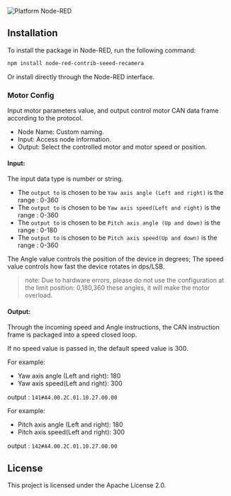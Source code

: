 ![Platform Node-RED](https://img.shields.io/badge/Platform-Node--RED-red.png)

## Installation

To install the package in Node-RED, run the following command:

```bash
npm install node-red-contrib-seeed-recamera
```

Or install directly through the Node-RED interface.

### Motor Config

Input motor parameters value, and output control motor CAN data frame according to the protocol.

- Node Name: Custom naming.
- Input: Access node information.
- Output: Select the controlled motor and motor speed or position.

#### Input:

The input data type is number or string.

- The `output to` is chosen to be `Yaw axis angle (Left and right)` is the range : 0-360
- The `output to` is chosen to be `Yaw axis speed(Left and right)` is the range : 0-360
- The `output to` is chosen to be `Pitch axis angle (Up and down)` is the range : 0-180
- The `output to` is chosen to be `Pitch axis speed(Up and down)` is the range : 0-360

The Angle value controls the position of the device in degrees; The speed value controls how fast the device rotates in dps/LSB.

> note: Due to hardware errors, please do not use the configuration at the limit position: 0,180,360 these angles, it will make the motor overload.

#### Output:

Through the incoming speed and Angle instructions, the CAN instruction frame is packaged into a speed closed loop.

If no speed value is passed in, the default speed value is 300.

For example: 

- Yaw axis angle (Left and right): 180
- Yaw axis speed(Left and right): 300

output : `141#A4.00.2C.01.10.27.00.00`

For example: 

- Pitch axis angle (Left and right): 180
- Pitch axis speed(Left and right): 300

output : `142#A4.00.2C.01.10.27.00.00`

## License

This project is licensed under the Apache License 2.0. 